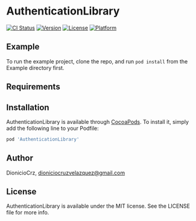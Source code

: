 # AuthenticationLibrary

[![CI Status](https://img.shields.io/travis/DionicioCrz/AuthenticationLibrary.svg?style=flat)](https://travis-ci.org/DionicioCrz/AuthenticationLibrary)
[![Version](https://img.shields.io/cocoapods/v/AuthenticationLibrary.svg?style=flat)](https://cocoapods.org/pods/AuthenticationLibrary)
[![License](https://img.shields.io/cocoapods/l/AuthenticationLibrary.svg?style=flat)](https://cocoapods.org/pods/AuthenticationLibrary)
[![Platform](https://img.shields.io/cocoapods/p/AuthenticationLibrary.svg?style=flat)](https://cocoapods.org/pods/AuthenticationLibrary)

## Example

To run the example project, clone the repo, and run `pod install` from the Example directory first.

## Requirements

## Installation

AuthenticationLibrary is available through [CocoaPods](https://cocoapods.org). To install
it, simply add the following line to your Podfile:

```ruby
pod 'AuthenticationLibrary'
```

## Author

DionicioCrz, dioniciocruzvelazquez@gmail.com

## License

AuthenticationLibrary is available under the MIT license. See the LICENSE file for more info.
